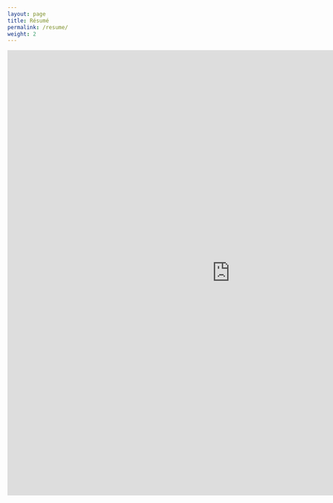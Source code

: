 ```yaml
---
layout: page
title: Résumé
permalink: /resume/
weight: 2
---
```


<embed src="https://suryapusapati.com/files/Surya_Pusapati_CV_2022.pdf" width="1000" height="1000" type="application/pdf">